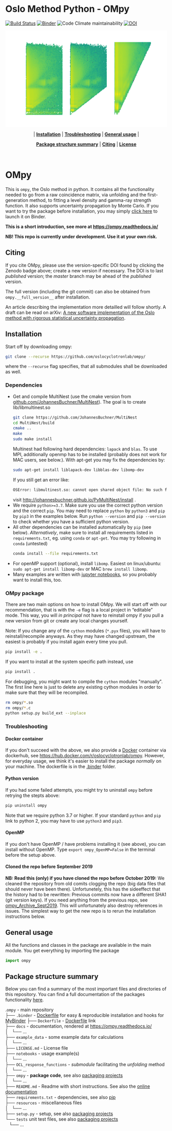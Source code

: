 # Oslo Method Python - OMpy
[![Build Status](https://img.shields.io/travis/oslocyclotronlab/ompy/master?label=build%20%28master%29)](https://travis-ci.org/oslocyclotronlab/ompy)
[![Binder](https://mybinder.org/badge_logo.svg)](https://mybinder.org/v2/gh/oslocyclotronlab/ompy/master?filepath=ompy%2Fnotebooks%2Fgetting_started.ipynb)
![Code Climate maintainability](https://img.shields.io/codeclimate/maintainability/oslocyclotronlab/ompy?style=flat-square)
[![DOI](https://zenodo.org/badge/141709973.svg)](https://zenodo.org/badge/latestdoi/141709973)
<div style="text-align:center"><img height="300px" align="center" src="resources/demo.png?raw=true"></div>

<p align="center">
|
<b><a href="#installation">Installation</a></b>
|
<b><a href="#troubleshooting">Troubleshooting</a></b>
|
<b><a href="#general-usage">General usage</a></b>
|
</p>

<p align="center">
<b><a href="#package-structure-summary">Package structure summary</a></b>
|
<b><a href="#citing">Citing</a></b>
|
<b><a href="LICENSE.md">License</a></b>
</p>
<br>

# OMpy

This is `ompy`, the Oslo method in python. It contains all the functionality needed to go from a raw coincidence matrix, via unfolding and the first-generation method, to fitting a level density and gamma-ray strength function. It also supports uncertainty propagation by Monte Carlo.
If you want to try the package before installation, you may simply [click here](https://mybinder.org/v2/gh/oslocyclotronlab/ompy/master?filepath=ompy%2Fnotebooks%2Fgetting_started.ipynb) to launch it on Binder.

**This is a short introduction, see more at https://ompy.readthedocs.io/**

**NB! This repo is currently under development. Use it at your own risk.**

## Citing
If you cite OMpy, please use the version-specific DOI found by clicking the Zenodo badge above; create a new version if necessary. The DOI is to last *published* version; the *master* branch may be ahead of the *published* version.

The full version (including the git commit) can also be obtained from `ompy.__full_version__` after installation.

An article describing the implementation more detailled will follow shortly. A draft can be read on arXiv: [A new software implementation of the Oslo method with rigorous statistical uncertainty propagation](https://arxiv.org/abs/1904.13248).


## Installation
Start off by downloading ompy:
``` bash
git clone --recurse https://github.com/oslocyclotronlab/ompy/
```
where the `--recurse` flag specifies, that all submodules shall be downloaded as well.

### Dependencies
 - Get and compile MultiNest (use the cmake version from [github.com/JohannesBuchner/MultiNest](https://github.com/JohannesBuchner/MultiNest)). The goal is to create lib/libmultinest.so
    ``` bash
    git clone https://github.com/JohannesBuchner/MultiNest
    cd MultiNest/build
    cmake ..
    make
    sudo make install
    ```
    Multinest had following hard dependencies: `lapack` and `blas`. To use MPI, additionally openmp has to be installed (probably does not work for MAC users, see below.). With apt-get you may fix the dependencies by:
    ```bash
    sudo apt-get install liblapack-dev libblas-dev libomp-dev
    ```
    If you still get an error like:
    ``` bash
    OSError: libmultinest.so: cannot open shared object file: No such file or directory
    ```
    visit http://johannesbuchner.github.io/PyMultiNest/install .
 - We require `python>=3.7`. Make sure you use the correct python version and the correct `pip`.
   You may need to replace `python` by `python3` and `pip` by `pip3` in the examples below. Run
   `python --version` and `pip --version` to check whether you have a sufficient python version.
 - All other dependencies can be installed automatically by `pip` (see below). *Alternatively*,
   make sure to install all requirements listed in `requirements.txt`, eg. using `conda` or `apt-get`. 
   You may try following in `conda` (untested)
    ``` bash
   conda install --file requirements.txt
   ```
 - For openMP support (optional), install `libomp`. Easiest on linux/ubuntu: `sudo apt-get install libomp-dev` or MAC `brew install libomp`.
 - Many examples are written with [jupyter notebooks](https://jupyter.org/install), so you probably want to install this, too.

### OMpy package

There are two main options on how to install OMpy. We will start off with our recommendation, that is with the `-e` flag is a local project in “editable” mode. This way, you will *in principal* not have to reinstall ompy if you pull a new version from git or create any local changes yourself.

Note: If you change any of the `cython` modules (`*.pyx` files), you will have to reinstall/recompile anyways. As they may have changed upstream, the easiest is probably if you install again every time you pull.
```bash
pip install -e .
```

If you want to install at the system specific path instead, use
```bash
pip install .
```

For debugging, you might want to compile the `cython` modules "manually". The first line here is just to delete any existing cython modules in order to make sure that they will be recompiled.
```bash
rm ompy/*.so
rm ompy/*.c
python setup.py build_ext --inplace
```

### Troubleshooting
#### Docker container
If you don't succeed with the above, we also provide a [Docker](https://www.docker.com/get-started) container via dockerhub, see https://hub.docker.com/r/oslocyclotronlab/ompy. However, for everyday usage, we think it's easier to install the package *normally* on your machine. The dockerfile is in the [.binder](.binder) folder.

#### Python version
If you had some failed attempts, you might try to uninstall `ompy` before retrying the stepts above:
```bash
pip uninstall ompy
```
Note that we require python 3.7 or higher. If your standard `python` and `pip` link to python 2, you may have to use `python3` and `pip3`.

#### OpenMP
If you don't have OpenMP / have problems installing it (see above), you can install without OpenMP. Type `export ompy_OpenMP=False` in the terminal before the setup above.

#### Cloned the repo before September 2019
**NB: Read this (only) if you have cloned the repo before October 2019:**
We cleaned the repository from old comits clogging the repo (big data files that should never have been there). Unfortunetely, this has the sideeffect that the history had to be rewritten: Previous commits now have a different SHA1 (git version keys). If you need anything from the previous repo, see [ompy_Archive_Sept2019](https://github.com/oslocyclotronlab/ompy_Archive_Sept2019). This will unfortunately also destroy references in issues.
The simplest way to get the new repo is to rerun the installation instructions below.

## General usage
All the functions and classes in the package are available in the main module. You get everything by importing the package

```py
import ompy
```
## Package structure summary

Below you can find a summary of the most important files and directories of this repository. You can find a full documentation of the packages functionality [here](https://ompy.readthedocs.io/en/latest/API/index.html).  

.`ompy` - main repository    
├── `.binder` - [Dockerfile](https://docs.docker.com/engine/reference/builder/) for easy & reproducible installation and hooks for [MyBinder](https://mybinder.org/) 
├── `Dockerfile` - [Dockerfile](https://docs.docker.com/engine/reference/builder/) link   
├── `docs` - documentation, rendered at https://ompy.readthedocs.io/  
│   └── ...    
├── `example_data` - some example data for calculations  
│   └── ...      
├── `LICENSE.md` - License file  
├── `notebooks` - usage example(s)  
│   └── ...  
├── `OCL_response_functions` - *submodule* facilitating the *unfolding* method   
│   └── ...    
├── `ompy` - **package code**, see also [packaging projects](https://packaging.python.org/tutorials/packaging-projects/)  
│   └── ...    
├── `README.md` - Readme with short instructions. See also the [online documentation](https://ompy.readthedocs.io/)  
├── `requirements.txt` - dependencies, see also [pip](https://pip.pypa.io/en/stable/user_guide/#requirements-files)  
├── `resources` - miscellaneous files  
│   └── ...    
├── `setup.py` - setup, see also [packaging projects](https://packaging.python.org/tutorials/packaging-projects/)  
└── `tests` unit test files, see also [packaging projects](https://packaging.python.org/tutorials/packaging-projects/)  
    └── ...    
    
